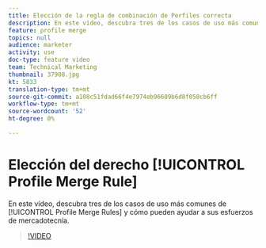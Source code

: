 ```yaml
---
title: Elección de la regla de combinación de Perfiles correcta
description: En este vídeo, descubra tres de los casos de uso más comunes de las reglas de combinación de Perfiles y cómo pueden ayudarle en sus esfuerzos de marketing.
feature: profile merge
topics: null
audience: marketer
activity: use
doc-type: feature video
team: Technical Marketing
thumbnail: 37908.jpg
kt: 5833
translation-type: tm+mt
source-git-commit: a108c51fdad66f4e7974eb96609b6d8f058cb6ff
workflow-type: tm+mt
source-wordcount: '52'
ht-degree: 0%

---
```



# Elección del derecho [!UICONTROL Profile Merge Rule]

En este vídeo, descubra tres de los casos de uso más comunes de [!UICONTROL Profile Merge Rules] y cómo pueden ayudar a sus esfuerzos de mercadotecnia.

>[!VIDEO](https://video.tv.adobe.com/v/37908/?quality=12&learn=on)
